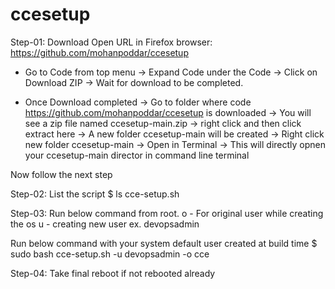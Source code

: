 # ccesetup

Step-01: Download 
Open URL in Firefox browser: https://github.com/mohanpoddar/ccesetup

- Go to Code from top menu -> Expand Code under the Code -> Click on Download ZIP -> Wait for download to be completed.

- Once Download completed -> Go to folder where code https://github.com/mohanpoddar/ccesetup is downloaded -> You will see a zip file named ccesetup-main.zip -> right click and then click extract here -> A new folder ccesetup-main will be created -> Right click new folder ccesetup-main -> Open in Terminal -> This will directly opnen your ccesetup-main director in command line terminal

Now follow the next step 
 

Step-02: List the script
$ ls
cce-setup.sh 

Step-03: Run below command from root.
o - For original user while creating the os
u - creating new user ex. devopsadmin

Run below command with your system default user created at build time
$ sudo bash cce-setup.sh -u devopsadmin -o cce

Step-04: Take final reboot if not rebooted already
